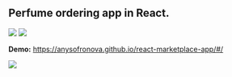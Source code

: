 <h2>Perfume ordering app in React.</h2>
<div>
  <img src="https://img.shields.io/badge/react-%2320232a.svg?style=for-the-badge&logo=react&logoColor=%2361DAFB">
  <img src="https://img.shields.io/badge/SASS-hotpink.svg?style=for-the-badge&logo=SASS&logoColor=white">
</div>  

**Demo:** https://anysofronova.github.io/react-marketplace-app/#/  
<div><img src="https://s1.gifyu.com/images/v2.gif"></div>  
